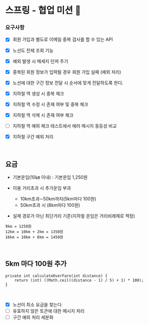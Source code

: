 # 스프링 - 협업 미션 👻

### 요구사항

- [x] 회원 가입과 별도로 이메일 중복 검사를 할 수 있는 API
- [x] 노선도 전체 조회 기능
- [x] 예외 발생 시 메세지 던져 주기
- [x] 중복된 회원 정보가 입력될 경우 회원 가입 실패 (예외 처리)
- [x] 노선에 대한 구간 정보 전달 시 순서에 맞게 전달하도록 한다.

- [x] 지하철 역 생성 시 중복 체크
- [x] 지하철 역 수정 시 존재 여부 및 중복 체크
- [x] 지하철 역 삭제 시 존재 여부 체크

- [ ] 지하철 역 예외 체크 테스트에서 에러 메시지 동등성 비교
- [x] 지하철 구간 예외 처리

<br>

## 요금

- 기본운임(10㎞ 이내) : 기본운임 1,250원
- 이용 거리초과 시 추가운임 부과
    - 10km초과∼50km까지(5km마다 100원)
    - 50km초과 시 (8km마다 100원)

- 실제 경로가 아닌 최단거리 기준(지하철 운임은 거리비례제로 책정)

```
9km = 1250원
12km = 10km + 2km = 1350원
16km = 10km + 6km = 1450원
```

<br>

## 5km 마다 100원 추가

```
private int calculateOverFare(int distance) {
    return (int) ((Math.ceil((distance - 1) / 5) + 1) * 100);
}
```

<br>

- [x] 노선이 최소 요금을 찾는다.
- [ ] 유효하지 않은 토큰에 대한 메시지 처리
- [ ] 구간 예외 처리 세분화